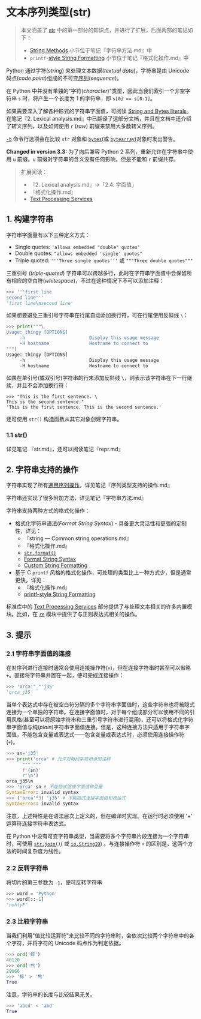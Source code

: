 # 文本序列类型(str)

> 本文涵盖了 [str](https://docs.python.org/3.7/library/stdtypes.html#str) 中的第一部分的知识点，并进行了扩展，后面两部的笔记如下：
> - [String Methods](https://docs.python.org/3.7/library/stdtypes.html#string-methods) 小节位于笔记『字符串方法.md』中
> - `printf`-[style String Formatting](https://docs.python.org/3.7/library/stdtypes.html#printf-style-string-formatting) 小节位于笔记『格式化操作.md』中

Python 通过字符(*string*) 来处理文本数据(*textual data*)，字符串是由 Unicode 码点(*code point*)组成的不可变[序列](https://docs.python.org/3.7/glossary.html#term-sequence)(*sequence*)。

在 Python 中并没有单独的"字符(*character*)"类型，因此当我们索引一个非空字符串 `s` 时，将产生一个长度为 1 的字符串，即 `s[0] == s[0:1]`。

如果需要深入了解各种形式的字符串字面值，可阅读 [String and Bytes literals](https://docs.python.org/3.7/reference/lexical_analysis.html#strings)。在笔记『2. Lexical analysis.md』中已翻译了这部分文档，并且在文档中还介绍了转义序列，以及如何使用 `r` (*raw*) 前缀来禁用大多数转义序列。

[`-b`](https://docs.python.org/3.7/using/cmdline.html#cmdoption-b) 命令行选项会在比较 `str` 对象和 [`bytes`](https://docs.python.org/3.7/library/stdtypes.html#bytes)(或 [`bytearray`](https://docs.python.org/3.7/library/stdtypes.html#bytearray))对象时发出警告。

**Changed in version 3.3:** 为了向后兼容 Python 2 系列，重新允许在字符串中使用 `u` 前缀。`u` 前缀对字符串的含义没有任何影响，但是不能和 `r` 前缀共存。

> 扩展阅读：
>
> - 『2. Lexical analysis.md』->「2.4. 字面值」
> - 『格式化操作.md』
> - [Text Processing Services](https://docs.python.org/3.7/library/text.html#stringservices)

## 1. 构建字符串

字符串字面量有以下三种定义方式：

- Single quotes: `'allows embedded "double" quotes'`
- Double quotes: `"allows embedded 'single' quotes"` 
- Triple quoted: `'''Three single quotes'''` 或 `"""Three double quotes"""`

三重引号 (*triple-quoted*) 字符串可以跨越多行，此时在字符串字面值中会保留所有相应的空白符(*whitespace*)，不过在这种情况下不可以添加注释：

```python
>>> '''first line
second line'''
'first line\nsecond line'
```

如果想要避免三重引号字符串在行尾自动添加换行符，可在行尾使用反斜线 `\`：

```python
>>> print("""\
Usage: thingy [OPTIONS]
     -h                        Display this usage message
     -H hostname               Hostname to connect to
""")
Usage: thingy [OPTIONS]
     -h                        Display this usage message
     -H hostname               Hostname to connect to
```

如果在单引号(或双引号)字符串的行末添加反斜线 `\`，则表示该字符串在下一行继续，并且不会添加换行符：

```
>>> "This is the first sentence. \
This is the second sentence."
'This is the first sentence. This is the second sentence.'
```

还可使用 `str()` 构造函数从其它对象创建字符串。

### 1.1 str()

详见笔记 『str.md』，还可以阅读笔记『repr.md』

## 2. 字符串支持的操作

字符串实现了所有[通用序列操作](https://docs.python.org/3/library/stdtypes.html#typesseq-common)，详见笔记『序列类型支持的操作.md』

字符串还实现了很多附加方法，详见笔记『字符串方法.md』

字符串支持两种方式的格式化操作：

- 格式化字符串语法(*Format String Syntax*) - 具备更大灵活性和更强的定制性，详见：
  - 『string — Common string operations.md』
  - 『格式化操作.md』
  -  [`str.format()`](https://docs.python.org/3.7/library/stdtypes.html#str.format)
  - [Format String Syntax](https://docs.python.org/3.7/library/string.html#formatstrings)
  - [Custom String Formatting](https://docs.python.org/3.7/library/string.html#string-formatting)
- 基于 C  `printf` 风格的格式化操作，可处理的类型比上一种方式少，但是通常更快，详见：
  - 『格式化操作.md』
  - [printf-style String Formatting](https://docs.python.org/3.7/library/stdtypes.html#old-string-formatting)

标准库中的 [Text Processing Services](https://docs.python.org/3.7/library/text.html#textservices) 部分提供了与处理文本相关的许多内置模块。比如，在  [`re`](https://docs.python.org/3.7/library/re.html#module-re) 模块中提供了与正则表达式相关的操作。

## 3. 提示

### 2.1 字符串字面值的连接

在对序列进行连接时通常会使用连接操作符(`+`)，但在连接字符串时甚至可以省略 `+`。直接将字符串并置在一起，便可完成连接操作：

```python
>>> 'orca'"_"'j35'
'orca_j35'
```

当单个表达式中存在被空白符分隔的多个字符串字面值时，这些字符串也将被隐式连接为一个单独的字符串。在连接字面值时，对于每个组成部分可以使用不同的引用风格(甚至可以将原始字符串和三重引号字符串进行混用)，还可以将格式化字符串字面值与纯(*plain*)字符串字面值连接。但是，这种连接方法只适用于字符串字面值，不能包含变量或表达式——包含变量或表达式时，必须使用连接操作符(`+`)。

```python
>>> sn='j35'
>>> print('orca' # 允许对每段字符串添加注释
	  """_"""
	  f'{sn}'
	  r'\n')
orca_j35\n
>>> 'orca' sn # 不能隐式连接字面值和变量
SyntaxError: invalid syntax
>>> ('orca'*3) 'j35' # 不能隐式连接字面值和表达式
SyntaxError: invalid syntax
```

注意，上述特性是在语法层次上定义的，但在编译时实现。在运行时必须使用 '+' 运算符连接字符串表达式。

在 Python 中没有可变字符串类型，当需要将多个字符串片段连接为一个字符串时，可使用 [`str.join()`](https://docs.python.org/3.7/library/stdtypes.html#str.join)( 或 [`io.StringIO`](https://docs.python.org/3.7/library/io.html#io.StringIO)) 。与连接操作符 `+` 的区别是，这两个方法的时间复杂度为线性。

### 2.2 反转字符串

将切片的第三参数为 `-1`，便可反转字符串

```python
>>> word = 'Python'
>>> word[::-1]
'nohtyP'
```

### 2.3 比较字符串

当我们利用"值比较运算符"来比较不同的字符串时，会依次比较两个字符串中的各个字符，并将字符的 Unicode 码点作为判定依据。

```python
>>> ord('鲸')
40120
>>> ord('熊')
29066
>>> '鲸' > '熊'
True
```

注意，字符串的长度与比较结果无关。

```python
>>> 'abcd' < 'abd'
True
```




























